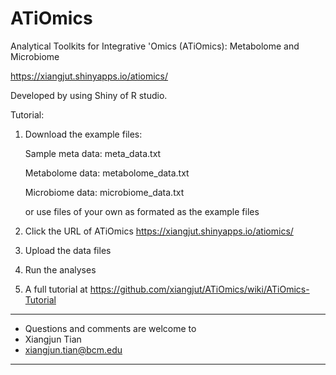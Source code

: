 # ATiOmics
Analytical Toolkits for Integrative 'Omics (ATiOmics): Metabolome and Microbiome

https://xiangjut.shinyapps.io/atiomics/

Developed by using Shiny of R studio.

Tutorial:
1. Download the example files: 

      Sample meta data: meta_data.txt
      
      Metabolome data: metabolome_data.txt
      
      Microbiome data: microbiome_data.txt
      
   or use files of your own as formated as the example files
2. Click the URL of ATiOmics https://xiangjut.shinyapps.io/atiomics/
3. Upload the data files 
4. Run the analyses
5. A full tutorial at https://github.com/xiangjut/ATiOmics/wiki/ATiOmics-Tutorial


-----------------------------------------
* Questions and comments are welcome to   
* Xiangjun Tian                         
* xiangjun.tian@bcm.edu                 
-----------------------------------------
